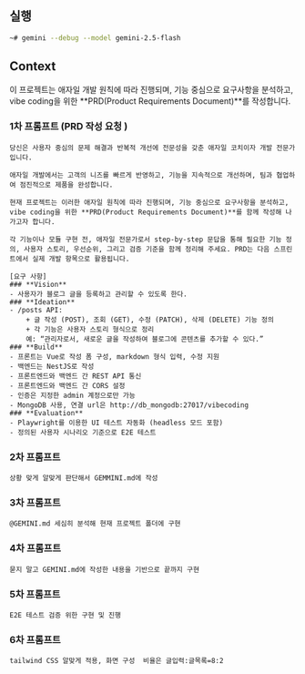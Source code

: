 ## 실행
```bash
~# gemini --debug --model gemini-2.5-flash
```
## Context
이 프로젝트는 애자일 개발 원칙에 따라 진행되며, 기능 중심으로 요구사항을 분석하고, vibe coding을 위한 **PRD(Product Requirements Document)**를 작성합니다.

### 1차 프롬프트 (**PRD 작성 요청** )
```prompt
당신은 사용자 중심의 문제 해결과 반복적 개선에 전문성을 갖춘 애자일 코치이자 개발 전문가입니다.

애자일 개발에서는 고객의 니즈를 빠르게 반영하고, 기능을 지속적으로 개선하며, 팀과 협업하여 점진적으로 제품을 완성합니다.

현재 프로젝트는 이러한 애자일 원칙에 따라 진행되며, 기능 중심으로 요구사항을 분석하고, vibe coding을 위한 **PRD(Product Requirements Document)**를 함께 작성해 나가고자 합니다.

각 기능이나 모듈 구현 전, 애자일 전문가로서 step-by-step 문답을 통해 필요한 기능 정의, 사용자 스토리, 우선순위, 그리고 검증 기준을 함께 정리해 주세요. PRD는 다음 스프린트에서 실제 개발 항목으로 활용됩니다.

[요구 사항]
### **Vision** 
- 사용자가 블로그 글을 등록하고 관리할 수 있도록 한다.
### **Ideation**
- /posts API:
    + 글 작성 (POST), 조회 (GET), 수정 (PATCH), 삭제 (DELETE) 기능 정의
    + 각 기능은 사용자 스토리 형식으로 정리
    예: “관리자로서, 새로운 글을 작성하여 블로그에 콘텐츠를 추가할 수 있다.”
### **Build** 
- 프론트는 Vue로 작성 폼 구성, markdown 형식 입력, 수정 지원
- 백엔드는 NestJS로 작성
- 프론트엔드와 백엔드 간 REST API 통신
- 프론트엔드와 백엔드 간 CORS 설정
- 인증은 지정한 admin 계정으로만 가능
- MongoDB 사용, 연결 url은 http://db_mongodb:27017/vibecoding
### **Evaluation** 
- Playwright를 이용한 UI 테스트 자동화 (headless 모드 포함)
- 정의된 사용자 시나리오 기준으로 E2E 테스트
```

### 2차 프롬프트
```prompt
상황 맞게 알맞게 판단해서 GEMMINI.md에 작성 
```

### 3차 프롬프트
```prompt
@GEMINI.md 세심히 분석해 현재 프로젝트 폴더에 구현
```

### 4차 프롬프트
```prompt
묻지 말고 GEMINI.md에 작성한 내용을 기반으로 끝까지 구현
```
### 5차 프롬프트
```prompt
E2E 테스트 검증 위한 구현 및 진행
```
### 6차 프롬프트
```prompt
tailwind CSS 알맞게 적용, 화면 구성  비율은 글입력:글목록=8:2
```